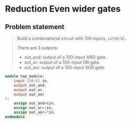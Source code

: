 # Reduction Even wider gates

## Problem statement

> Build a combinational circuit with 100 inputs, `in[99:0]`.
>
> There are 3 outputs:
>
> - out_and: output of a 100-input AND gate.
> - out_or: output of a 100-input OR gate.
> - out_xor: output of a 100-input XOR gate.

```verilog
module top_module( 
    input [99:0] in,
    output out_and,
    output out_or,
    output out_xor 
);
	assign out_and=&in;
    assign out_or=|in;
    assign out_xor=^in;
endmodule
```

